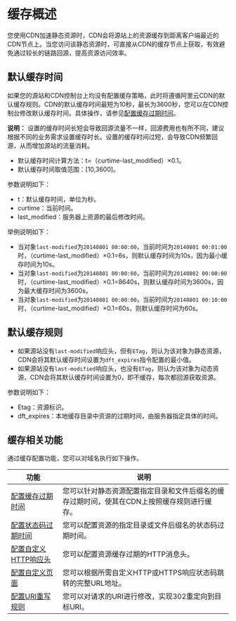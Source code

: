 # 缓存概述

您使用CDN加速静态资源时，CDN会将源站上的资源缓存到距离客户端最近的CDN节点上。当您访问该静态资源时，可直接从CDN的缓存节点上获取，有效避免通过较长的链路回源，提高资源访问效率。

## 默认缓存时间

如果您的源站和CDN控制台上均没有配置缓存策略，此时将遵循阿里云CDN的默认缓存规则。CDN的默认缓存时间最短为10秒，最长为3600秒，您可以在CDN控制台修改默认缓存时间。具体操作，请参见[配置缓存过期时间](/intl.zh-CN/域名管理/缓存配置/配置缓存过期时间.md)。

**说明：** 设置的缓存时间长短会导致回源流量不一样，回源费用也有所不同，建议根据不同的业务需求设置缓存时长。设置的缓存时间过短，会导致CDN频繁回源，从而增加源站的流量消耗。

-   默认缓存时间计算方法：t=（curtime-last\_modified）×0.1。
-   默认缓存时间取值范围：\[10,3600\]。

参数说明如下：

-   t：默认缓存时间，单位为秒。
-   curtime：当前时间。
-   last\_modified：服务器上资源的最后修改时间。

举例说明如下：

-   当对象`last-modified`为`20140801 00:00:00`，当前时间为`20140801 00:01:00`时，（curtime-last\_modified）×0.1=6s，则默认缓存时间为10s，因为最小缓存时间为10s。
-   当对象`last-modified`为`20140801 00:00:00`，当前时间为`20140802 00:00:00`时，（curtime-last\_modified）×0.1=8640s，则默认缓存时间为3600s，因为最大缓存时间为3600s。
-   当对象`last-modified`为`20140801 00:00:00`，当前时间为`20140801 00:10:00`时，（curtime-last\_modified）×0.1=60s，则默认缓存时间为60s。

## 默认缓存规则

-   如果源站没有`last-modified`响应头，但有`ETag`，则认为该对象为静态资源，CDN会将其默认缓存时间设置为`dft_expires`指令配置的最小值。
-   如果源站没有`last-modified`响应头，也没有`ETag`，则认为该对象为动态资源，CDN会将其默认缓存时间设置为0，即不缓存，每次都回源获取资源。

参数说明如下：

-   Etag：资源标识。
-   dft\_expires：本地缓存目录中资源的过期时间，由服务器指定具体的时间。

## 缓存相关功能

通过缓存配置功能，您可以对域名执行如下操作。

|功能|说明|
|--|--|
|[配置缓存过期时间](/intl.zh-CN/域名管理/缓存配置/配置缓存过期时间.md)|您可以针对静态资源配置指定目录和文件后缀名的缓存过期时间，使其在CDN上按照缓存规则进行缓存。|
|[配置状态码过期时间](/intl.zh-CN/域名管理/缓存配置/配置状态码过期时间.md)|您可以配置资源的指定目录或文件后缀名的状态码过期时间。|
|[配置自定义HTTP响应头](/intl.zh-CN/域名管理/缓存配置/配置自定义HTTP响应头.md)|您可以配置资源缓存过期的HTTP消息头。|
|[配置自定义页面](/intl.zh-CN/域名管理/缓存配置/配置自定义页面.md)|您可以根据所需自定义HTTP或HTTPS响应状态码跳转的完整URL地址。|
|[配置URI重写规则](/intl.zh-CN/域名管理/缓存配置/配置URI重写规则.md)|您可以对请求的URI进行修改，实现302重定向到目标URI。|

